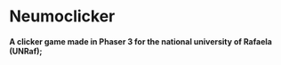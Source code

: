 # Neumoclicker


#### A clicker game made in Phaser 3 for the national university of Rafaela (UNRaf);


